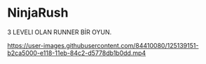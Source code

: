 # NinjaRush
3 LEVELI OLAN RUNNER BİR OYUN.


https://user-images.githubusercontent.com/84410080/125139151-b2ca5000-e118-11eb-84c2-d5778db1b0dd.mp4





